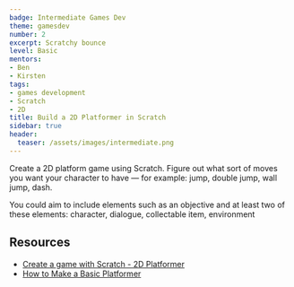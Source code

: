 ```yaml
---
badge: Intermediate Games Dev
theme: gamesdev
number: 2
excerpt: Scratchy bounce
level: Basic
mentors:
- Ben
- Kirsten
tags:
- games development
- Scratch
- 2D
title: Build a 2D Platformer in Scratch
sidebar: true
header:
  teaser: /assets/images/intermediate.png
---
```

Create a 2D platform game using Scratch. Figure out what 
sort of moves you want your character to have — for example: jump, double jump, wall jump, dash.

You could aim to include elements such as an objective and at least two of these elements: character, dialogue, collectable item, environment

 

## Resources
* [Create a game with Scratch - 2D Platformer](https://youtu.be/nqKcKUGqCQY)
* [How to Make a Basic Platformer](https://en.scratch-wiki.info/wiki/How_to_Make_a_Basic_Platformer)
